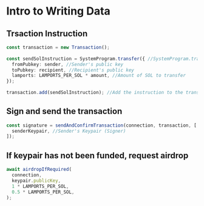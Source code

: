 # Intro to Writing Data
## Trsaction Instruction
``` ts
const transaction = new Transaction();
 
const sendSolInstruction = SystemProgram.transfer({ //SystemProgram.transfer helper function that transfer SOL
  fromPubkey: sender, //Sender's public key
  toPubkey: recipient, //Recipient's public key
  lamports: LAMPORTS_PER_SOL * amount, //Amount of SOL to transfer
});
 
transaction.add(sendSolInstruction); //Add the instruction to the transaction
```

## Sign and send the transaction
``` ts
const signature = sendAndConfirmTransaction(connection, transaction, [
  senderKeypair, //Sender's Keypair (Signer)
]);
```

## If keypair has not been funded, request airdrop
``` ts
await airdropIfRequired(
  connection,
  keypair.publicKey,
  1 * LAMPORTS_PER_SOL,
  0.5 * LAMPORTS_PER_SOL,
);
```